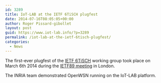 ```yaml
---
id: 3289
title: IoT-LAB at the IETF 6TiSCH plugfest
date: 2014-07-16T08:05:05+00:00
author: Roger Pissard-gibollet
layout: post
guid: https://www.iot-lab.info/?p=3289
permalink: /iot-lab-at-the-ietf-6tisch-plugfest/
categories:
  - News
---
```

<div class="pf-content">
  <p>
    The first-ever plugfest of the <a href="http://tools.ietf.org/wg/6tisch/">IETF 6TiSCH</a> working group took place on March 6th 2014 during the <a href="https://openwsn.atlassian.net/wiki/display/OW/2014/03/11/OpenWSN+at+the+IETF+6TiSCH+plugfest">IETF89 meeting</a> in London.
  </p>
  
  <p>
    The INRIA team demonstrated OpenWSN running on the IoT-LAB platform.
  </p>
</div>